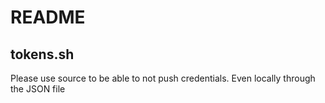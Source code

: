 # README

## tokens.sh
Please use source to be able to not push credentials. Even locally through the JSON file